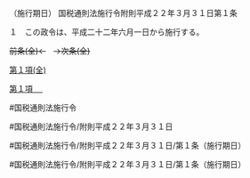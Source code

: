 （施行期日）
国税通則法施行令附則平成２２年３月３１日第１条

１　この政令は、平成二十二年六月一日から施行する。

~~前条(全)←~~　~~→次条(全)~~

[第１項(全)](国税通則法施行＿令附則平成２２年３月３１日第１条第１項_.md)  

[第１項 　 ](国税通則法施行＿令附則平成２２年３月３１日第１条第１項.md)  

#国税通則法施行令

#国税通則法施行令/附則平成２２年３月３１日

#国税通則法施行令/附則平成２２年３月３１日/第１条（施行期日）

#国税通則法施行令/附則平成２２年３月３１日/第１条（施行期日）

